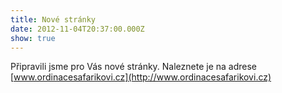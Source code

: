 ```yaml
---
title: Nové stránky
date: 2012-11-04T20:37:00.000Z
show: true
---
```

Připravili jsme pro Vás nové stránky. Naleznete je na adrese [www.ordinacesafarikovi.cz](http://www.ordinacesafarikovi.cz)
